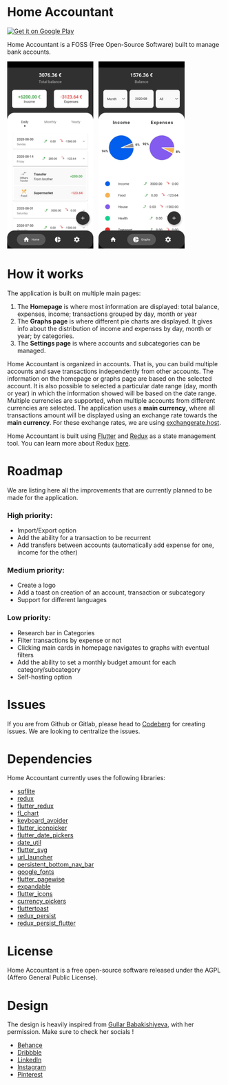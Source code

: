 # Home Accountant

<a href="https://play.google.com/store/apps/details?id=com.joristruong.homeaccountantapp" target="_blank" rel="noreferrer"><img alt="Get it on Google Play" src="https://play.google.com/intl/en_us/badges/images/generic/en-play-badge.png" height=60px /></a>

Home Accountant is a FOSS (Free Open-Source Software) built to manage bank accounts.

<img src="docs/1.jpg" width="200"/>
&nbsp;
<img src="docs/2.jpg" width="200"/>

# How it works

The application is built on multiple main pages:
1. The **Homepage** is where most information are displayed: total balance, expenses, income; transactions grouped by day, month or year
2. The **Graphs page** is where different pie charts are displayed. It gives info about the distribution of income and expenses by day, month or year; by categories.
3. The **Settings page** is where accounts and subcategories can be managed.

Home Accountant is organized in accounts. That is, you can build multiple accounts and save transactions independently from other accounts. The information on the homepage or graphs page are based on the selected account. It is also possible to selected a particular date range (day, month or year) in which the information showed will be based on the date range.
Multiple currencies are supported, when multiple accounts from different currencies are selected. The application uses a **main currency**, where all transactions amount will be displayed using an exchange rate towards the **main currency**. For these exchange rates, we are using [exchangerate.host](https://exchangerate.host/).

Home Accountant is built using [Flutter](https://flutter.dev/) and [Redux](https://pub.dev/packages/redux) as a state management tool. You can learn more about Redux [here](https://redux.js.org/).

# Roadmap

We are listing here all the improvements that are currently planned to be made for the application.

### High priority:
* Import/Export option
* Add the ability for a transaction to be recurrent
* Add transfers between accounts (automatically add expense for one, income for the other)

### Medium priority:
* Create a logo
* Add a toast on creation of an account, transaction or subcategory
* Support for different languages

### Low priority:
* Research bar in Categories
* Filter transactions by expense or not
* Clicking main cards in homepage navigates to graphs with eventual filters
* Add the ability to set a monthly budget amount for each category/subcategory
* Self-hosting option

# Issues

If you are from Github or Gitlab, please head to [Codeberg](https://codeberg.org/joristruong/homeaccountant-app) for creating issues. We are looking to centralize the issues.

# Dependencies

Home Accountant currently uses the following libraries:
* [sqflite](https://pub.dev/packages/sqflite)
* [redux](https://pub.dev/packages/redux)
* [flutter_redux](https://pub.dev/packages/flutter_redux)
* [fl_chart](https://pub.dev/packages/fl_chart)
* [keyboard_avoider](https://pub.dev/packages/keyboard_avoider)
* [flutter_iconpicker](https://pub.dev/packages/flutter_iconpicker)
* [flutter_date_pickers](https://pub.dev/packages/flutter_date_pickers)
* [date_util](https://pub.dev/packages/date_util)
* [flutter_svg](https://pub.dev/packages/flutter_svg)
* [url_launcher](https://pub.dev/packages/url_launcher)
* [persistent_bottom_nav_bar](https://pub.dev/packages/persistent_bottom_nav_bar)
* [google_fonts](https://pub.dev/packages/google_fonts)
* [flutter_pagewise](https://pub.dev/packages/flutter_pagewise)
* [expandable](https://pub.dev/packages/expandable)
* [flutter_icons](https://pub.dev/packages/flutter_icons)
* [currency_pickers](https://pub.dev/packages/currency_pickers)
* [fluttertoast](https://pub.dev/packages/fluttertoast)
* [redux_persist](https://pub.dev/packages/redux_persist)
* [redux_persist_flutter](https://pub.dev/packages/redux_persist_flutter)

# License

Home Accountant is a free open-source software released under the AGPL (Affero General Public License).

# Design

The design is heavily inspired from [Gullar Babakishiyeva](https://www.behance.net/gallery/98934611/Budget-Application-for-saving-money), with her permission. Make sure to check her socials !
* [Behance](https://www.behance.net/gullarbabakishiyeva)
* [Dribbble](https://dribbble.com/gullarbabakishiyeva)
* [LinkedIn](https://www.linkedin.com/in/gullarbabakishiyeva)
* [Instagram](https://www.instagram.com/gullarbabakishiyeva)
* [Pinterest](https://www.pinterest.com/gullarbabakishiyeva)
